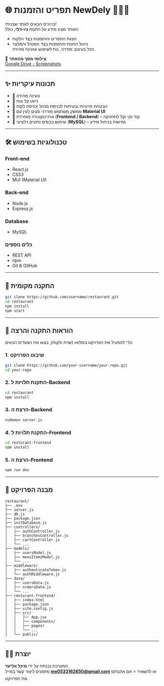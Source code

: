# 🌐 **תפריט והזמנות NewDely** 🍟🌭🍗

ברוכים הבאים לאתר שבניתי!  
האתר מציג מידע על החנות **ניו-דלי**, כולל:
- הצגת התפריט וההזמנות בצד הלקוח  
- ניהול החנות וההזמנות בצד המנהל והמלצר  
הכל בעיצוב מודרני, נוח לשימוש וטעינה מהירה.

📸 **צילומי מסך מהאתר**:  
[Google Drive - Screenshots](https://drive.google.com/drive/folders/1sPaQOzypzglnA9pe0EbQs5rtjbdyryfC?usp=sharing)

---

## ✨ **תכונות עיקריות**

- 🔹 טעינה מהירה  
- 🔹 ניווט קל ונוח  
- 🔹 הבטחת פרטיות ובטיחות לכניסת מנהל וכניסת לקוח  
- 🔹 ממשק משתמש מודרני ונעים לעין עם **Material UI**  
- 🔹 ארכיטקטורה מופרדת (**Frontend / Backend**) – קוד נקי וקל לתחזוקה  
- 🔹 שימוש בבסיס נתונים רלציוני (**MySQL**) – גמישות בניהול מידע  

---

## 🛠️ **טכנולוגיות בשימוש**

### **Front-end**
- React.js  
- CSS3  
- MUI (Material UI)

### **Back-end**
- Node.js  
- Express.js

### **Database**
- MySQL

### **כלים נוספים**
- REST API  
- npm  
- Git & GitHub  

---

## 🚀 **התקנה מקומית**

```bash
git clone https://github.com/username/restaurant.git
cd restaurant
npm install
npm start
```

---

## 🚀 **הוראות התקנה והרצה**

כדי להפעיל את הפרויקט במלואו (שרת ולקוח), בצעו את הצעדים הבאים:

### 1. שיבוט הפרויקט

```bash
git clone https://github.com/your-username/your-repo.git
cd your-repo
```

### 2. התקנת תלויות ל-Backend

```bash
cd restaurant
npm install
```

### 3. הרצת ה-Backend

```bash
nodemon server.js
```

### 4. התקנת תלויות ל-Frontend

```bash
cd restorant-frontend
npm install
```

### 5. הרצת ה-Frontend

```bash
npm run dev
```

---

## 📁 **מבנה הפרויקט**

```
restaurant/
├── .env
├── server.js
├── db.js
├── package.json
├── initDatabase.js
├── controllers/
│   ├── authController.js
│   ├── branchesController.js
│   ├── cartController.js
│   └── ...
├── models/
│   ├── usersModel.js
│   ├── menuItemsModel.js
│   └── ...
├── middleware/
│   ├── authenticateToken.js
│   └── authMiddleware.js
├── data/
│   ├── usersData.js
│   ├── ordersData.js
│   └── ...
├── restorant-frontend/
│   ├── index.html
│   ├── package.json
│   ├── vite.config.js
│   ├── src/
│   │   ├── App.jsx
│   │   ├── components/
│   │   ├── pages/
│   │   └── ...
│   └── public/
```

---

## 🙋‍♀️ **יוצרת**

המערכת נבנתה על ידי **מיכל אליעד**.  
מוזמנים ליצור קשר במייל **me0533162650@gmail.com** או להשאיר ⭐ אם אהבתם את הפרויקט.
